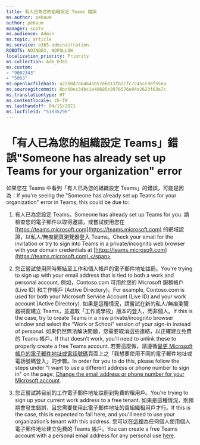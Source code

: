 ```yaml
---
title: 有人已為您的組織設定 Teams 錯誤
ms.author: pebaum
author: pebaum
manager: scotv
ms.audience: Admin
ms.topic: article
ms.service: o365-administration
ROBOTS: NOINDEX, NOFOLLOW
localization_priority: Priority
ms.collection: Adm_O365
ms.custom:
- "9002343"
- "5063"
ms.openlocfilehash: a22b8d7a64645b57eb813fb2cfc7c45cc90f556a
ms.sourcegitcommit: 8bc60ec34bc1e40685e3976576e04a2623f63a7c
ms.translationtype: HT
ms.contentlocale: zh-TW
ms.lasthandoff: 04/15/2021
ms.locfileid: "51835298"
---
```

# <a name="someone-has-already-set-up-teams-for-your-organization-error"></a><span data-ttu-id="af7a2-102">「有人已為您的組織設定 Teams」錯誤</span><span class="sxs-lookup"><span data-stu-id="af7a2-102">"Someone has already set up Teams for your organization" error</span></span>

<span data-ttu-id="af7a2-103">如果您在 Teams 中看到「有人已為您的組織設定 Teams」的錯誤，可能是因為：</span><span class="sxs-lookup"><span data-stu-id="af7a2-103">If you're seeing the "Someone has already set up Teams for your organization" error in Teams, this could be due to:</span></span>

1. <span data-ttu-id="af7a2-104">有人已為您設定 Teams。</span><span class="sxs-lookup"><span data-stu-id="af7a2-104">Someone has already set up Teams for you.</span></span> <span data-ttu-id="af7a2-105">請檢查您的電子郵件以取得邀請，或嘗試使用您在 [https://teams.microsoft.com](https://teams.microsoft.com) 的網域認證，以私人/無痕網頁瀏覽器登入 Teams。</span><span class="sxs-lookup"><span data-stu-id="af7a2-105">Check your email for the invitation or try to sign into Teams in a private/incognito web browser with your domain credentials at [https://teams.microsoft.com](https://teams.microsoft.com).</span></span>

2. <span data-ttu-id="af7a2-106">您正嘗試使用同時繫結至工作和個人帳戶的電子郵件地址註冊。</span><span class="sxs-lookup"><span data-stu-id="af7a2-106">You're trying to sign up with your email address that is tied to both a work and personal account.</span></span> <span data-ttu-id="af7a2-107">例如，Contoso.com 可用於您的 Microsoft 服務帳戶 (Live ID) 和工作帳戶 (Active Directory)。</span><span class="sxs-lookup"><span data-stu-id="af7a2-107">For example, Contoso.com is used for both your Microsoft Service Account (Live ID) and your work account (Active Directory).</span></span> <span data-ttu-id="af7a2-108">如果是這種情況，請嘗試在新的私人/無痕瀏覽器視窗建立 Teams，並選取「工作或學校」版本的登入，而非個人。</span><span class="sxs-lookup"><span data-stu-id="af7a2-108">If this is the case, try to create Teams in a new private/incognito browser window and select the “Work or School” version of your sign-in instead of personal.</span></span> <span data-ttu-id="af7a2-109">如果仍然無法解決問題，您需要取消這些連結，以正確建立免費的 Teams 帳戶。</span><span class="sxs-lookup"><span data-stu-id="af7a2-109">If that doesn’t work, you'll need to unlink these to properly create a free Teams account.</span></span> <span data-ttu-id="af7a2-110">若要這麼做，請遵循[變更 Microsoft 帳戶的電子郵件地址或電話號碼](https://support.microsoft.com/help/12407)頁面上之「我想要使用不同的電子郵件地址或電話號碼登入」的步驟。</span><span class="sxs-lookup"><span data-stu-id="af7a2-110">In order for you to do this, please follow the steps under "I want to use a different address or phone number to sign in" on the page, [Change the email address or phone number for your Microsoft account](https://support.microsoft.com/help/12407).</span></span>

3. <span data-ttu-id="af7a2-111">您正嘗試將目前的工作電子郵件地址註冊到免費的租用戶。</span><span class="sxs-lookup"><span data-stu-id="af7a2-111">You're trying to sign up your current work address to a free tenant.</span></span> <span data-ttu-id="af7a2-112">如果是這種情況，則預期會發生錯誤，且您需要使用此電子郵件地址的貴組織租用戶才行。</span><span class="sxs-lookup"><span data-stu-id="af7a2-112">If this is the case, this is expected to fail here, and you'll need to use your organization’s tenant with this address.</span></span> <span data-ttu-id="af7a2-113">您可以在[這裡](https://products.office.com/microsoft-teams/group-chat-software)為任何個人使用個人電子郵件地址建立免費的 Teams 帳戶。</span><span class="sxs-lookup"><span data-stu-id="af7a2-113">You can create a free Teams account with a personal email address for any personal use [here](https://products.office.com/microsoft-teams/group-chat-software).</span></span>
